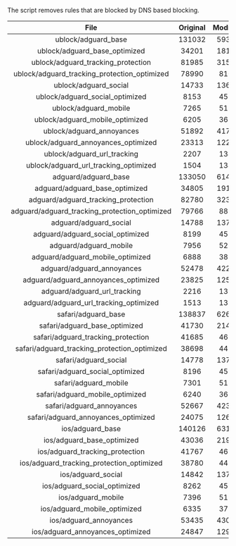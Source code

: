 The script removes rules that are blocked by DNS based blocking.


| File | Original | Modified |
|:----:|:-----:|:-----:|
| ublock/adguard_base | 131032 | 59373 |
| ublock/adguard_base_optimized | 34201 | 18121 |
| ublock/adguard_tracking_protection | 81985 | 31577 |
| ublock/adguard_tracking_protection_optimized | 78990 | 8101 |
| ublock/adguard_social | 14733 | 13667 |
| ublock/adguard_social_optimized | 8153 | 4539 |
| ublock/adguard_mobile | 7265 | 5113 |
| ublock/adguard_mobile_optimized | 6205 | 3654 |
| ublock/adguard_annoyances | 51892 | 41773 |
| ublock/adguard_annoyances_optimized | 23313 | 12298 |
| ublock/adguard_url_tracking | 2207 | 1346 |
| ublock/adguard_url_tracking_optimized | 1504 | 1343 |
| adguard/adguard_base | 133050 | 61437 |
| adguard/adguard_base_optimized | 34805 | 19158 |
| adguard/adguard_tracking_protection | 82780 | 32314 |
| adguard/adguard_tracking_protection_optimized | 79766 | 8822 |
| adguard/adguard_social | 14788 | 13727 |
| adguard/adguard_social_optimized | 8199 | 4585 |
| adguard/adguard_mobile | 7956 | 5296 |
| adguard/adguard_mobile_optimized | 6888 | 3830 |
| adguard/adguard_annoyances | 52478 | 42280 |
| adguard/adguard_annoyances_optimized | 23825 | 12576 |
| adguard/adguard_url_tracking | 2216 | 1354 |
| adguard/adguard_url_tracking_optimized | 1513 | 1351 |
| safari/adguard_base | 138837 | 62663 |
| safari/adguard_base_optimized | 41730 | 21434 |
| safari/adguard_tracking_protection | 41685 | 4620 |
| safari/adguard_tracking_protection_optimized | 38698 | 4470 |
| safari/adguard_social | 14778 | 13711 |
| safari/adguard_social_optimized | 8196 | 4572 |
| safari/adguard_mobile | 7301 | 5154 |
| safari/adguard_mobile_optimized | 6240 | 3689 |
| safari/adguard_annoyances | 52667 | 42386 |
| safari/adguard_annoyances_optimized | 24075 | 12658 |
| ios/adguard_base | 140126 | 63168 |
| ios/adguard_base_optimized | 43036 | 21936 |
| ios/adguard_tracking_protection | 41767 | 4628 |
| ios/adguard_tracking_protection_optimized | 38780 | 4478 |
| ios/adguard_social | 14842 | 13749 |
| ios/adguard_social_optimized | 8262 | 4592 |
| ios/adguard_mobile | 7396 | 5198 |
| ios/adguard_mobile_optimized | 6335 | 3730 |
| ios/adguard_annoyances | 53435 | 43045 |
| ios/adguard_annoyances_optimized | 24847 | 12980 |